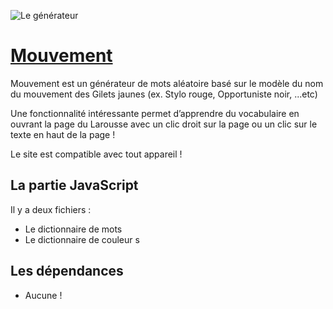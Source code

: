 

![Le générateur](https://i.imgur.com/9KSsr5N.png)

# [Mouvement](https://faustinm.github.io/mouvement/)
Mouvement est un générateur de mots aléatoire basé sur le modèle du nom du mouvement des Gilets jaunes (ex. Stylo rouge, Opportuniste noir, ...etc)

Une fonctionnalité intéressante permet d’apprendre du vocabulaire en ouvrant la page du Larousse avec un clic droit sur la page ou un clic sur le texte en haut de la page !

Le site est compatible avec tout appareil !

## La partie JavaScript
Il y a deux fichiers :
* Le dictionnaire de mots
* Le dictionnaire de couleur s

## Les dépendances

* Aucune !
